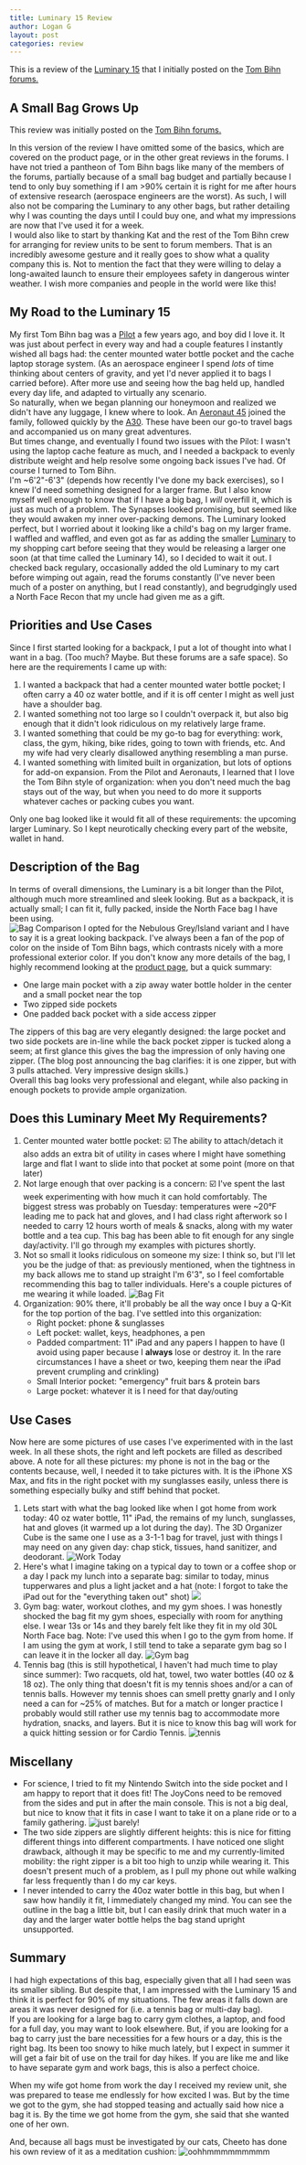 ```yaml
---
title: Luminary 15 Review
author: Logan G
layout: post
categories: review
---
```


This is a review of the [Luminary 15][6] that I initially posted on the [Tom Bihn forums.][1]

## A Small Bag Grows Up
This review was initially posted on the [Tom Bihn forums.][1]

In this version of the review I have omitted some of the basics, which are covered on the product page, or in the other great reviews in the forums. I have not tried a pantheon of Tom Bihn bags like many of the members of the forums, partially because of a small bag budget and partially because I tend to only buy something if I am >90% certain it is right for me after hours of extensive research (aerospace engineers are the worst). As such, I will also not be comparing the Luminary to any other bags, but rather detailing why I was counting the days until I could buy one, and what my impressions are now that I've used it for a week.  
I would also like to start by thanking Kat and the rest of the Tom Bihn crew for arranging for review units to be sent to forum members. That is an incredibly awesome gesture and it really goes to show what a quality company this is. Not to mention the fact that they were willing to delay a long-awaited launch to ensure their employees safety in dangerous winter weather. I wish more companies and people in the world were like this!
## My Road to the Luminary 15
My first Tom Bihn bag was a [Pilot][2] a few years ago, and boy did I love it. It was just about perfect in every way and had a couple features I instantly wished all bags had: the center mounted water bottle pocket and the cache laptop storage system. (As an aerospace engineer I spend _lots_ of time thinking about centers of gravity, and yet I'd never applied it to bags I carried before). After more use and seeing how the bag held up, handled every day life, and adapted to virtually any scenario.  
So naturally, when we began planning our honeymoon and realized we didn't have any luggage, I knew where to look. An [Aeronaut 45][3] joined the family, followed quickly by the [A30][4]. These have been our go-to travel bags and accompanied us on many great adventures.  
But times change, and eventually I found two issues with the Pilot: I wasn't using the laptop cache feature as much, and I needed a backpack to evenly distribute weight and help resolve some ongoing back issues I've had. Of course I turned to Tom Bihn.  
I'm ~6'2"-6'3" (depends how recently I've done my back exercises), so I knew I'd need something designed for a larger frame. But I also know myself well enough to know that if I have a big bag, I _will_ overfill it, which is just as much of a problem. The Synapses looked promising, but seemed like they would awaken my inner over-packing demons. The Luminary looked perfect, but I worried about it looking like a child's bag on my larger frame.  
I waffled and waffled, and even got as far as adding the smaller [Luminary][5] to my shopping cart before seeing that they would be releasing a larger one soon (at that time called the Luminary 14), so I decided to wait it out. I checked back regulary, occasionally added the old Luminary to my cart before wimping out again, read the forums constantly (I've never been much of a poster on anything, but I read constantly), and begrudgingly used a North Face Recon that my uncle had given me as a gift.  
## Priorities and Use Cases
Since I first started looking for a backpack, I put a lot of thought into what I want in a bag. (Too much? Maybe. But these forums are a safe space). So here are the requirements I came up with:
1. I wanted a backpack that had a center mounted water bottle pocket; I often carry a 40 oz water bottle, and if it is off center I might as well just have a shoulder bag. 
2. I wanted something not too large so I couldn't overpack it, but also big enough that it didn't look ridiculous on my relatively large frame. 
3. I wanted something that could be my go-to bag for everything: work, class, the gym, hiking, bike rides, going to town with friends, etc. And my wife had very clearly disallowed anything resembling a man purse.
4. I wanted something with limited built in organization, but lots of options for add-on expansion. From the Pilot and Aeronauts, I  learned that I love the Tom Bihn style of organization: when you don't need much the bag stays out of the way, but when you need to do more it supports whatever caches or packing cubes you want.  

Only one bag looked like it would fit all of these requirements: the upcoming larger Luminary. So I kept neurotically checking every part of the website, wallet in hand.
## Description of the Bag
In terms of overall dimensions, the Luminary is a bit longer than the Pilot, although much more streamlined and sleek looking. But as a backpack, it is actually small; I can fit it, fully packed, inside the North Face bag I have been using.  
![Bag Comparison](/images/luminary15/bag_comparison.JPG)
I opted for the Nebulous Grey/Island variant and I have to say it is a great looking backpack. I've always been a fan of the pop of color on the inside of Tom Bihn bags, which contrasts nicely with a more professional exterior color. If you don't know any more details of the bag, I highly recommend looking at the [product page][6], but a quick summary:
- One large main pocket with a zip away water bottle holder in the center and a small pocket near the top
- Two zipped side pockets
- One padded back pocket with a side access zipper  

The zippers of this bag are very elegantly designed: the large pocket and two side pockets are in-line while the back pocket zipper is tucked along a seem; at first glance this gives the bag the impression of only having one zipper. (The blog post announcing the bag clarifies: it is one zipper, but with 3 pulls attached. Very impressive design skills.)  
Overall this bag looks very professional and elegant, while also packing in enough pockets to provide ample organization.
## Does this Luminary Meet My Requirements?
1. Center mounted water bottle pocket: ☑️ The ability to attach/detach it also adds an extra bit of utility in cases where I might have something large and flat I want to slide into that pocket at some point (more on that later)
2. Not large enough that over packing is a concern: ☑️ I've spent the last week experimenting with how much it can hold comfortably. The biggest stress was probably on Tuesday: temperatures were ~20°F leading me to pack hat and gloves, and I had class right afterwork so I needed to carry 12 hours worth of meals & snacks, along with my water bottle and a tea cup. This bag has been able to fit enough for any single day/activity. I'll go through my examples with pictures shortly.
3. Not so small it looks ridiculous on someone my size: I think so, but I'll let you be the judge of that: as previously mentioned, when the tightness in my back allows me to stand up straight I'm 6'3", so I feel comfortable recommending this bag to taller individuals. Here's a couple pictures of me wearing it while loaded. ![Bag Fit](/images/luminary15/fit.JPG)
4. Organization: 90% there, it'll probably be all the way once I buy a Q-Kit for the top portion of the bag. I've settled into this organization:
	- Right pocket: phone & sunglasses
	- Left pocket: wallet, keys, headphones, a pen
	- Padded compartment: 11" iPad and any papers I happen to have (I avoid using paper because I **always** lose or destroy it. In the rare circumstances I have a sheet or two, keeping them near the iPad prevent crumpling and crinkling)
	- Small Interior pocket: "emergency" fruit bars & protein bars
	- Large pocket: whatever it is I need for that day/outing
## Use Cases
Now here are some pictures of use cases I've experimented with in the last week. In all these shots, the right and left pockets are filled as described above.
A note for all these pictures: my phone is not in the bag or the contents because, well, I needed it to take pictures with. It is the iPhone XS Max, and fits in the right pocket with my sunglasses easily, unless there is something especially bulky and stiff behind that pocket.
1. Lets start with what the bag looked like when I got home from work today: 40 oz water bottle, 11" iPad, the remains of my lunch, sunglasses, hat and gloves (it warmed up a lot during the day). The 3D Organizer Cube is the same one I use as a 3-1-1 bag for travel, just with things I may need on any given day: chap stick, tissues, hand sanitizer, and deodorant. ![Work Today](/images/luminary15/work.JPEG)
2. Here's what I imagine taking on a typical day to town or a coffee shop or a day I pack my lunch into a separate bag: similar to today, minus tupperwares and plus a light jacket and a hat  (note: I forgot to take the iPad out for the "everything taken out" shot) ![](/images/luminary15/basic.JPG)
3. Gym bag: water, workout clothes, and my gym shoes. I was honestly shocked the bag fit my gym shoes, especially with room for anything else. I wear 13s or 14s and they barely felt like they fit in my old 30L North Face bag. Note: I've used this when I go to the gym from home. If I am using the gym at work, I still tend to take a separate gym bag so I can leave it in the locker all day. ![Gym bag](/images/luminary15/gym.JPEG)
4. Tennis bag (this is still hypothetical, I haven't had much time to play since summer): Two racquets, old hat, towel, two water bottles (40 oz & 18 oz). The only thing that doesn't fit is my tennis shoes and/or a can of tennis balls. However my tennis shoes can smell pretty gnarly and I only need a can for ~25% of matches. But for a match or longer practice I probably would still rather use my tennis bag to accommodate more hydration, snacks, and layers. But it is nice to know this bag will work for a quick hitting session or for Cardio Tennis. ![tennis](/images/luminary15/tennis.JPG)

## Miscellany
- For science, I tried to fit my Nintendo Switch into the side pocket and I am happy to report that it does fit! The JoyCons need to be removed from the sides and put in after the main console. This is not a big deal, but nice to know that it fits in case I want to take it on a plane ride or to a family gathering. ![just barely!](/images/luminary15/switch.JPG)
- The two side zippers are slightly different heights: this is nice for fitting different things into different compartments. I have noticed one slight drawback, although it may be specific to me and my currently-limited mobility: the right zipper is a bit too high to unzip while wearing it. This doesn't present much of a problem, as I pull my phone out while walking far less frequently than I do my car keys.
- I never intended to carry the 40oz water bottle in this bag, but when I saw how handily it fit, I immediately changed my mind. You can see the outline in the bag a little bit, but I can easily drink that much water in a day and the larger water bottle helps the bag stand upright unsupported.

## Summary
I had high expectations of this bag, especially given that all I had seen was its smaller sibling. But despite that, I am impressed with the Luminary 15 and think it is perfect for 90% of my situations.  The few areas it falls down are areas it was never designed for (i.e. a tennis bag or multi-day bag).   
If you are looking for a large bag to carry gym clothes, a laptop, and food for a full day, you may want to look elsewhere. But, if you are looking for a bag to carry just the bare necessities for a few hours or a day, this is the right bag. Its been too snowy to hike much lately, but I expect in summer it will get a fair bit of use on the trail for day hikes. If you are like me and like to have separate gym and work bags, this is also a perfect choice.  

When my wife got home from work the day I received my review unit, she was prepared to tease me endlessly for how excited I was. But by the time we got to the gym, she had stopped teasing and actually said how nice a bag it is. By the time we got home from the gym, she said that she wanted one of her own. 

And, because all bags must be investigated by our cats, Cheeto has done his own review of it as a meditation cushion: ![oohhmmmmmmmmm](/images/luminary15/cheeto2.JPG)

[1]: https://forums.tombihn.com/photos-videos-and-reviews/14417-luminary-15-review-small-bag-grows-up.html
[2]: https://www.tombihn.com/collections/travel-bags/products/pilot?variant=17658166535
[3]: https://www.tombihn.com/collections/travel-bags/products/aeronaut-45
[4]: https://www.tombihn.com/collections/travel-bags/products/aeronaut-30
[5]: https://www.tombihn.com/collections/backpacks/products/the-luminary
[6]: https://www.tombihn.com/collections/backpacks/products/luminary-15